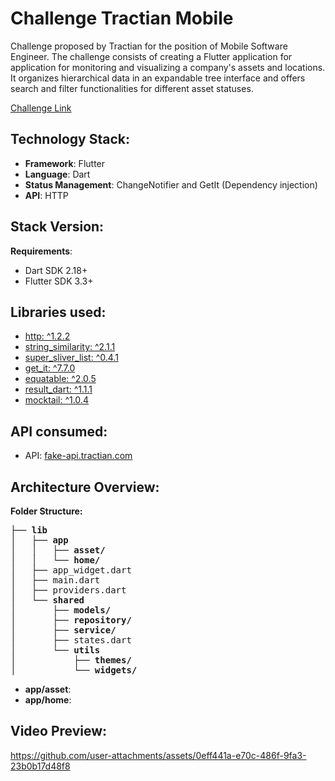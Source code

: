 # Challenge Tractian Mobile
Challenge proposed by Tractian for the position of Mobile Software Engineer. The challenge consists of creating a Flutter application for application for monitoring and visualizing a company's assets and locations. It organizes hierarchical data in an expandable tree interface and offers search and filter functionalities for different asset statuses.

[Challenge Link](https://github.com/tractian/challenges/blob/main/mobile/README.md)


## Technology Stack:
- **Framework**: Flutter
- **Language**: Dart
- **Status Management**: ChangeNotifier and GetIt (Dependency injection)
- **API**: HTTP

## Stack Version:
**Requirements**:
- Dart SDK 2.18+
- Flutter SDK 3.3+

## Libraries used:
- [http: ^1.2.2](https://pub.dev/packages/http) 
- [string_similarity: ^2.1.1](https://pub.dev/packages/string_similarity)
- [super_sliver_list: ^0.4.1](https://pub.dev/packages/super_sliver_list)
- [get_it: ^7.7.0](https://pub.dev/packages/get_it)
- [equatable: ^2.0.5](https://pub.dev/packages/equatable)
- [result_dart: ^1.1.1](https://pub.dev/packages/result_dart)
- [mocktail: ^1.0.4](https://pub.dev/packages/mocktail)

## API consumed:
- API: [fake-api.tractian.com](fake-api.tractian.com)

## Architecture Overview:
**Folder Structure:**
  <pre>├── <b>lib</b>
│   ├── <b>app</b>
│   │   ├── <b>asset/</b>
│   │   └── <b>home/</b>
│   ├── app_widget.dart
│   ├── main.dart
│   ├── providers.dart
│   └── <b>shared</b>
│       ├── <b>models/</b>
│       ├── <b>repository/</b>
│       ├── <b>service/</b>
│       ├── states.dart
│       └── <b>utils</b>
│           ├── <b>themes/</b>
│           └── <b>widgets/</b></pre>

- **app/asset**: 
- **app/home**:

## Video Preview:
https://github.com/user-attachments/assets/0eff441a-e70c-486f-9fa3-23b0b17d48f8



